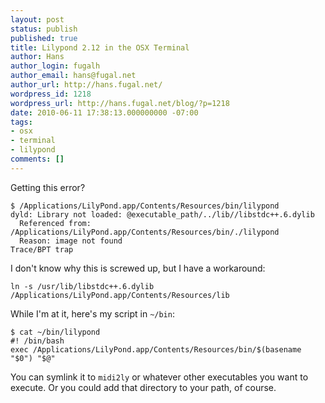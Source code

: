 ```yaml
---
layout: post
status: publish
published: true
title: Lilypond 2.12 in the OSX Terminal
author: Hans
author_login: fugalh
author_email: hans@fugal.net
author_url: http://hans.fugal.net/
wordpress_id: 1218
wordpress_url: http://hans.fugal.net/blog/?p=1218
date: 2010-06-11 17:38:13.000000000 -07:00
tags:
- osx
- terminal
- lilypond
comments: []
---
```

Getting this error?

<pre><code>$ /Applications/LilyPond.app/Contents/Resources/bin/lilypond
dyld: Library not loaded: @executable_path/../lib//libstdc++.6.dylib
  Referenced from: /Applications/LilyPond.app/Contents/Resources/bin/./lilypond
  Reason: image not found
Trace/BPT trap</code></pre>

I don't know why this is screwed up, but I have a workaround:

<pre><code>ln -s /usr/lib/libstdc++.6.dylib /Applications/LilyPond.app/Contents/Resources/lib</code></pre>

While I'm at it, here's my script in <code>~/bin</code>:

<pre><code>$ cat ~/bin/lilypond
#! /bin/bash
exec /Applications/LilyPond.app/Contents/Resources/bin/$(basename "$0") "$@"</code></pre>

You can symlink it to <code>midi2ly</code> or whatever other executables you want to execute. Or you could add that directory to your path, of course.
